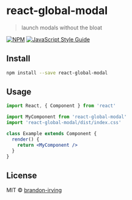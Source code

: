 # react-global-modal

> launch modals without the bloat

[![NPM](https://img.shields.io/npm/v/react-global-modal.svg)](https://www.npmjs.com/package/react-global-modal) [![JavaScript Style Guide](https://img.shields.io/badge/code_style-standard-brightgreen.svg)](https://standardjs.com)

## Install

```bash
npm install --save react-global-modal
```

## Usage

```jsx
import React, { Component } from 'react'

import MyComponent from 'react-global-modal'
import 'react-global-modal/dist/index.css'

class Example extends Component {
  render() {
    return <MyComponent />
  }
}
```

## License

MIT © [brandon-irving](https://github.com/brandon-irving)
